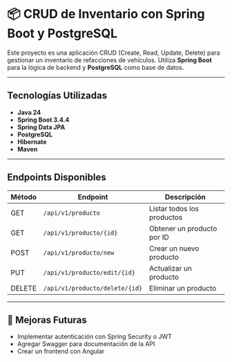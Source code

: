 # 📦 CRUD de Inventario con Spring Boot y PostgreSQL

Este proyecto es una aplicación CRUD (Create, Read, Update, Delete) para gestionar un inventario de refacciones de vehículos. Utiliza **Spring Boot** para la lógica de backend y **PostgreSQL** como base de datos.

---

## Tecnologías Utilizadas

- **Java 24**
- **Spring Boot 3.4.4**
- **Spring Data JPA**
- **PostgreSQL**
- **Hibernate**
- **Maven**


---

## Endpoints Disponibles

| Método | Endpoint             | Descripción               |
|--------|----------------------|---------------------------|
| GET    | `/api/v1/producto`         | Listar todos los productos |
| GET    | `/api/v1/producto/{id}`    | Obtener un producto por ID |
| POST   | `/api/v1/producto/new`         | Crear un nuevo producto |
| PUT    | `/api/v1/producto/edit/{id}`    | Actualizar un producto |
| DELETE | `/api/v1/producto/delete/{id}`    | Eliminar un producto |

---

## 🔧 Mejoras Futuras
- Implementar autenticación con Spring Security o JWT
- Agregar Swagger para documentación de la API
- Crear un frontend con Angular

